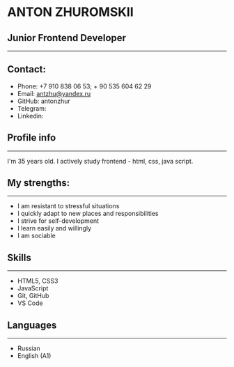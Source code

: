 # **ANTON ZHUROMSKII**
## **Junior Frontend Developer**
_______________________________
## Contact:
* Phone: +7 910 838 06 53; + 90 535 604 62 29
* Email: antzhu@yandex.ru
* GitHub: antonzhur
* Telegram:
* Linkedin: 
## Profile info
___________
I'm 35 years old. I actively study frontend - html, css, java script.
## My strengths:
____
* I am resistant to stressful situations
* I quickly adapt to new places and responsibilities
* I strive for self-development
* I learn easily and willingly
* I am sociable
## Skills
______
* HTML5, CSS3
* JavaScript
* Git, GitHub
* VS Code
## Languages
_____
* Russian
* English (A1)